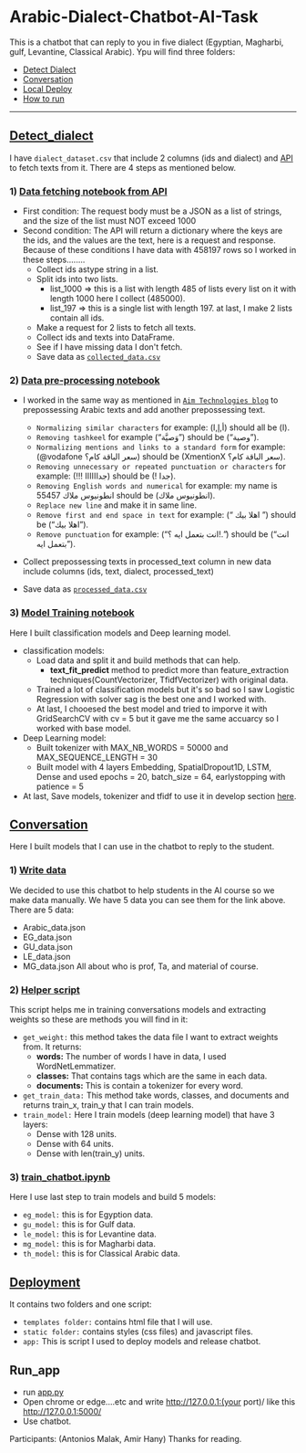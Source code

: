 # Arabic-Dialect-Chatbot-AI-Task
This is a chatbot that can reply to you in five dialect (Egyptian, Magharbi, gulf, Levantine, Classical Arabic).
Ypu will find three folders:
- [Detect Dialect](#Detect_dialect)
- [Conversation](#Conversation)
- [Local Deploy](#Deployment)
- [How to run](#Run_app)
________________________
## [Detect_dialect](/https://github.com/AntoniosMalak/Arabic-Dialect-Chatbot-AI-Task/tree/main/Detect%20Dialect)
I have `dialect_dataset.csv` that include 2 columns (ids and dialect) and [API](/https://recruitment.aimtechnologies.co/ai-tasks) to fetch texts from it.
There are 4 steps as mentioned below.<br>
### 1) [Data fetching notebook from API](/https://github.com/AntoniosMalak/Arabic-Dialect-Chatbot-AI-Task/blob/main/Detect%20Dialect/data_fetching.ipynb)
- First condition: The request body must be a JSON as a list of strings, and the size of the list must NOT
exceed 1000
- Second condition: The API will return a dictionary where the keys are the ids, and the values are the text, here
is a request and response.<br>
Because of these conditions I have data with 458197 rows so I worked in these steps........
  - Collect ids astype string in a list.
  - Split ids into two lists.
    - list_1000 => this is a list with length 485 of lists every list on it with length 1000 here I collect (485000).
    - list_197  => this is a single list with length 197.
    at last, I make 2 lists contain all ids.
  - Make a request for 2 lists to fetch all texts.
  - Collect ids and texts into DataFrame.
  - See if I have missing data I don't fetch.
  - Save data as [`collected_data.csv`](/https://drive.google.com/file/d/15ZB6a0kQeKS4Se1CAcqogsFt0TaJ5q10/view?usp=sharing)

### 2) [Data pre-processing notebook](/https://github.com/AntoniosMalak/Arabic-Dialect-Chatbot-AI-Task/blob/main/Detect%20Dialect/pre-processing%20data.ipynb)
- I worked in the same way as mentioned in [`Aim Technologies blog`](/https://aimtechnologies.co/arabic-sentiment-analysis-blog.html?fbclid=IwAR0hlfhCOqd2xpJ3sGUb8yJbN0MzMq4dPPe6swuXwtdbCx1Mrn2I2wei3AM) to prepossessing Arabic texts and add another prepossessing text. <br>
    - `Normalizing similar characters` for example: (أ,إ,ا) should all be (ا). <br>
    - `Removing tashkeel` for example (“وَصيَّة”) should be (“وصية”). <br>
    - `Normalizing mentions and links to a standard form` for example: (@vodafone سعر الباقة كام؟) should be (XmentionX سعر الباقة كام؟).<br>
    - `Removing unnecessary or repeated punctuation or characters` for example: (!!! جداااااا) should be (! جدا).<br>
    - `Removing English words and numerical` for example: my name is انطونيوس ملاك 55457 should be (انطونيوس ملاك). <br>
    - `Replace new line` and make it in same line.<br>
    - `Remove first and end space in text` for example: (“   اهلا بيك    ”) should be (“اهلا بيك”).<br>
    - `Remove punctuation` for example: (“انت بتعمل ايه ؟!.”) should be (“انت بتعمل ايه”).<br>

- Collect prepossessing texts in processed_text column in new data include columns (ids, text, dialect, processed_text)
- Save data as [`processed_data.csv`](/https://drive.google.com/file/d/1PWEN8YwApU7PfnZv88-_UIxXH-kcVtyh/view?usp=sharing)

### 3) [Model Training notebook](/https://github.com/AntoniosMalak/Arabic-Dialect-Chatbot-AI-Task/blob/main/Detect%20Dialect/model_training.ipynb)
Here I built classification models and Deep learning model.
- classification models:
  - Load data and split it and build methods that can help.
    - **text_fit_predict** method to predict more than feature_extraction techniques(CountVectorizer, TfidfVectorizer) with original data.
  - Trained a lot of classification models but it's so bad so I saw Logistic Regression with solver sag is the best one and I worked with.
  - At last, I chooesed the best model and tried to imporve it with GridSearchCV with cv = 5 but it gave me the same accuarcy so I worked with base model.
- Deep Learning model:
  - Built tokenizer with MAX_NB_WORDS = 50000 and MAX_SEQUENCE_LENGTH = 30
  - Built model with 4 layers Embedding, SpatialDropout1D, LSTM, Dense and used epochs = 20, batch_size = 64, earlystopping with patience = 5
- At last, Save models, tokenizer and tfidf to use it in develop section [here](/https://github.com/AntoniosMalak/Arabic-Dialect-Chatbot-AI-Task/tree/main/Detect%20Dialect/Models).


## [Conversation](/https://github.com/AntoniosMalak/Arabic-Dialect-Chatbot-AI-Task/tree/main/Conversation)
Here I built models that I can use in the chatbot to reply to the student.

### 1) [Write data](/https://github.com/AntoniosMalak/Arabic-Dialect-Chatbot-AI-Task/tree/main/Conversation/data)
We decided to use this chatbot to help students in the AI course so we make data manually. We have 5 data you can see them for the link above.
There are 5 data:
- Arabic_data.json
- EG_data.json
- GU_data.json
- LE_data.json
- MG_data.json
All about who is prof, Ta, and material of course.

### 2) [Helper script](/https://github.com/AntoniosMalak/Arabic-Dialect-Chatbot-AI-Task/blob/main/Conversation/utlis.py)
This script helps me in training conversations models and extracting weights so these are methods you will find in it:
- `get_weight:` this method takes the data file I want to extract weights from. It returns:
  - **words:** The number of words I have in data, I used WordNetLemmatizer.
  - **classes:** That contains tags which are the same in each data.
  - **documents:** This is contain a tokenizer for every word.
- `get_train_data:` This method take words, classes, and documents and returns train_x, train_y that I can train models.
- `train_model:` Here I train models (deep learning model) that have 3 layers:
  - Dense with 128 units.
  - Dense with 64 units.
  - Dense with len(train_y) units.

### 3) [train_chatbot.ipynb](/https://github.com/AntoniosMalak/Arabic-Dialect-Chatbot-AI-Task/blob/main/Conversation/train_chatbot.ipynb)
Here I use last step to train models and build 5 models:
- `eg_model:` this is for Egyption data.
- `gu_model:` this is for Gulf data.
- `le_model:` this is for Levantine data.
- `mg_model:` this is for Magharbi data.
- `th_model:` this is for Classical Arabic data.

## [Deployment](https://github.com/AntoniosMalak/Arabic-Dialect-Chatbot-AI-Task/tree/main/Deploy)
It contains two folders and one script:
- `templates folder:` contains html file that I will use.
- `static folder:` contains styles (css files) and javascript files.
- `app:` This is script I used to deploy models and release  chatbot.

## Run_app
- run [app.py](https://github.com/AntoniosMalak/Arabic-Dialect-Chatbot-AI-Task/blob/main/Deploy/app.py)
- Open chrome or edge....etc and write http://127.0.0.1:(your port)/ like this http://127.0.0.1:5000/
- Use chatbot.

Participants: (Antonios Malak, Amir Hany)
Thanks for reading.
